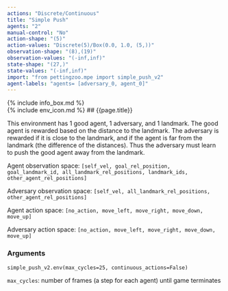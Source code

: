 ```yaml
---
actions: "Discrete/Continuous"
title: "Simple Push"
agents: "2"
manual-control: "No"
action-shape: "(5)"
action-values: "Discrete(5)/Box(0.0, 1.0, (5,))"
observation-shape: "(8),(19)"
observation-values: "(-inf,inf)"
state-shape: "(27,)"
state-values: "(-inf,inf)"
import: "from pettingzoo.mpe import simple_push_v2"
agent-labels: "agents= [adversary_0, agent_0]"
---
```


<div class="docu-info" markdown="1">
{% include info_box.md %}
</div>

<div class="docu-content" markdown="1">
<div class="appear_big env-title" markdown="1">
{% include env_icon.md %}
## {{page.title}}
</div>




This environment has 1 good agent, 1 adversary, and 1 landmark. The good agent is rewarded based on the distance to the landmark. The adversary is rewarded if it is close to the landmark, and if the agent is far from the landmark (the difference of the distances). Thus the adversary must learn to push the good agent away from the landmark.

Agent observation space: `[self_vel, goal_rel_position, goal_landmark_id, all_landmark_rel_positions, landmark_ids, other_agent_rel_positions]`

Adversary observation space: `[self_vel, all_landmark_rel_positions, other_agent_rel_positions]`

Agent action space: `[no_action, move_left, move_right, move_down, move_up]`

Adversary action space: `[no_action, move_left, move_right, move_down, move_up]`

### Arguments

```
simple_push_v2.env(max_cycles=25, continuous_actions=False)
```



`max_cycles`:  number of frames (a step for each agent) until game terminates

</div>